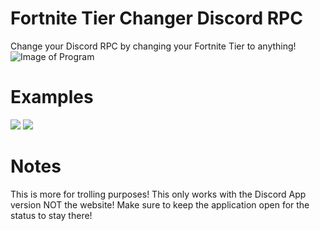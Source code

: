 # Fortnite Tier Changer Discord RPC
Change your Discord RPC by changing your Fortnite Tier to anything!
![Image of Program](https://cdn.discordapp.com/attachments/675224387485564977/675224569539198976/unknown.png)



# Examples
![](https://cdn.discordapp.com/attachments/675224387485564977/675224733314187264/unknown.png)
![](https://cdn.discordapp.com/attachments/675224387485564977/675224872456028160/unknown.png)

# Notes
This is more for trolling purposes!
This only works with the Discord App version NOT the website!
Make sure to keep the application open for the status to stay there!
